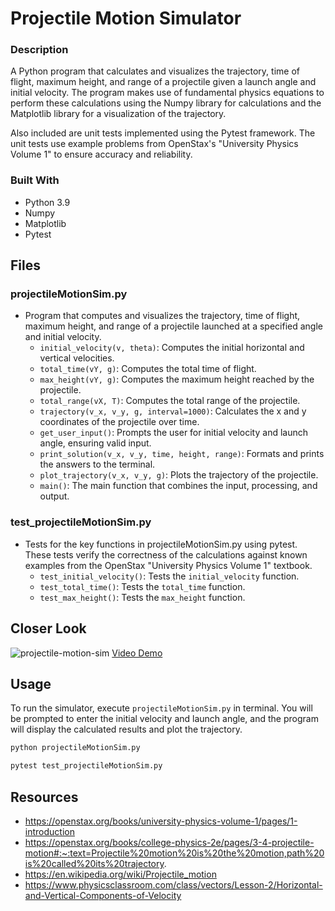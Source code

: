 # Projectile Motion Simulator

### Description
A Python program that calculates and visualizes the trajectory, time of flight, maximum height, and range of a projectile given a launch angle and initial velocity. The program makes use of fundamental physics equations to perform these calculations using the Numpy library for calculations and the Matplotlib library for a visualization of the trajectory. 

Also included are unit tests implemented using the Pytest framework. The unit tests use example problems from OpenStax's "University Physics Volume 1" to ensure accuracy and reliability.

### Built With
* Python 3.9
* Numpy
* Matplotlib
* Pytest

## Files
### projectileMotionSim.py
- Program that computes and visualizes the trajectory, time of flight, maximum height, and range of a projectile launched at a specified angle and initial velocity.
  - `initial_velocity(v, theta)`: Computes the initial horizontal and vertical velocities.
  - `total_time(vY, g)`: Computes the total time of flight.
  - `max_height(vY, g)`: Computes the maximum height reached by the projectile.
  - `total_range(vX, T)`: Computes the total range of the projectile.
  - `trajectory(v_x, v_y, g, interval=1000)`: Calculates the x and y coordinates of the projectile over time.
  - `get_user_input()`: Prompts the user for initial velocity and launch angle, ensuring valid input.
  - `print_solution(v_x, v_y, time, height, range)`: Formats and prints the answers to the terminal.
  - `plot_trajectory(v_x, v_y, g)`: Plots the trajectory of the projectile.
  - `main()`: The main function that combines the input, processing, and output.
### test_projectileMotionSim.py
- Tests for the key functions in projectileMotionSim.py using pytest. These tests verify the correctness of the calculations against known examples from the OpenStax "University Physics Volume 1" textbook.
  - `test_initial_velocity()`: Tests the `initial_velocity` function.
  - `test_total_time()`: Tests the `total_time` function.
  - `test_max_height()`: Tests the `max_height` function.

## Closer Look
![projectile-motion-sim](https://github.com/user-attachments/assets/40ffd9e5-2bce-493f-ad65-42ca2f071ac2)
[Video Demo](https://youtu.be/kSCf7GNaRnU?si=JmcRXCaXSkn-ctGD)

## Usage
To run the simulator, execute `projectileMotionSim.py` in terminal. You will be prompted to enter the initial velocity and launch angle, and the program will display the calculated results and plot the trajectory.
```bash
python projectileMotionSim.py
```
```bash
pytest test_projectileMotionSim.py
```

## Resources
* https://openstax.org/books/university-physics-volume-1/pages/1-introduction
* https://openstax.org/books/college-physics-2e/pages/3-4-projectile-motion#:~:text=Projectile%20motion%20is%20the%20motion,path%20is%20called%20its%20trajectory.
* https://en.wikipedia.org/wiki/Projectile_motion
* https://www.physicsclassroom.com/class/vectors/Lesson-2/Horizontal-and-Vertical-Components-of-Velocity
